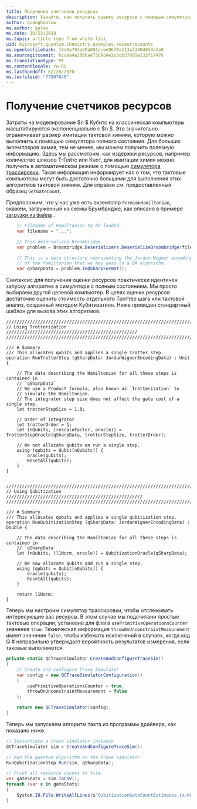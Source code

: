 ```yaml
---
title: Получение счетчиков ресурсов
description: Узнайте, как получить оценку ресурсов с помощью симулятора трассировки тактов.
author: guanghaolow
ms.author: gulow
ms.date: 10/23/2018
ms.topic: article-type-from-white-list
uid: microsoft.quantum.chemistry.examples.resourcecounts
ms.openlocfilehash: 14d0a703a20a801dcee9678a113a33404859a1a9
ms.sourcegitcommit: 6ccea4a2006a47569c4e2c2cb37001e132f17476
ms.translationtype: MT
ms.contentlocale: ru-RU
ms.lasthandoff: 02/28/2020
ms.locfileid: "77907840"
---
```

# <a name="obtaining-resource-counts"></a>Получение счетчиков ресурсов

Затраты на моделирование $n $ Кубитс на классическая компьютеры масштабируются экспоненциально с $n $. Это значительно ограничивает размер имитации тактовой химияи, которую можно выполнить с помощью симулятора полного состояния. Для больших экземпляров химия, тем не менее, мы можем получить полезную информацию. Здесь мы рассмотрим, как издержки ресурсов, например количество шлюзов T-Гейтс или Кнот, для имитации химия можно получить в автоматическом режиме с помощью [симулятора трассировки](xref:microsoft.quantum.machines.qc-trace-simulator.intro). Такая информация информирует нас о том, что тактовые компьютеры могут быть достаточно большими для выполнения этих алгоритмов тактовой химияи. Для справки см. предоставленный образец `GetGateCount`.

Предположим, что у нас уже есть экземпляр `FermionHamiltonian`, скажем, загруженный из схемы Брумбридже, как описано в примере [загрузки из файла](xref:microsoft.quantum.chemistry.examples.loadhamiltonian) . 

```csharp
    // Filename of Hamiltonian to be loaded.
    var filename = "...";

    // This deserializes Broombridge.
    var problem = Broombridge.Deserializers.DeserializeBroombridge(filename).ProblemDescriptions.First();

    // This is a data structure representing the Jordan-Wigner encoding 
    // of the Hamiltonian that we may pass to a Q# algorithm.
    var qSharpData = problem.ToQSharpFormat();
```

Синтаксис для получения оценки ресурсов практически идентичен запуску алгоритма в симуляторе с полным состоянием. Мы просто выбираем другой целевой компьютер. В целях оценки ресурсов достаточно оценить стоимость отдельного Троттер шага или тактовой анализ, созданный методом Кубитизатион. Ниже приведен стандартный шаблон для вызова этих алгоритмов.

```qsharp
//////////////////////////////////////////////////////////////////////////
// Using Trotterization //////////////////////////////////////////////////
//////////////////////////////////////////////////////////////////////////

/// # Summary
/// This allocates qubits and applies a single Trotter step.
operation RunTrotterStep (qSharpData: JordanWignerEncodingData) : Unit {
    
    // The data describing the Hamiltonian for all these steps is contained in
    // `qSharpData`
    // We use a Product formula, also known as `Trotterization` to
    // simulate the Hamiltonian.
    // The integrator step size does not affect the gate cost of a single step.
    let trotterStepSize = 1.0;
    
    // Order of integrator
    let trotterOrder = 1;
    let (nQubits, (rescaleFactor, oracle)) = TrotterStepOracle(qSharpData, trotterStepSize, trotterOrder);
    
    // We not allocate qubits an run a single step.
    using (qubits = Qubit[nQubits]) {
        oracle(qubits);
        ResetAll(qubits);
    }
}


//////////////////////////////////////////////////////////////////////////
// Using Qubitization ////////////////////////////////////////////////////
//////////////////////////////////////////////////////////////////////////

/// # Summary
/// This allocates qubits and applies a single qubitization step.
operation RunQubitizationStep (qSharpData: JordanWignerEncodingData) : Double {
    
    // The data describing the Hamiltonian for all these steps is contained in
    // `qSharpData`
    let (nQubits, (l1Norm, oracle)) = QubitizationOracle(qSharpData);
    
    // We now allocate qubits and run a single step.
    using (qubits = Qubit[nQubits]) {
        oracle(qubits);
        ResetAll(qubits);
    }
    
    return l1Norm;
}
```

Теперь мы настроим симулятор трассировки, чтобы отслеживать интересующие вас ресурсы. В этом случае мы подсчитани простые тактовые операции, установив для флага `usePrimitiveOperationsCounter` значение `true`. Техническая информация `throwOnUnconstraintMeasurement` имеет значение `false`, чтобы избежать исключений в случаях, когда код Q # неправильно утверждает вероятность результатов измерения, если таковые выполняются.

```csharp
private static QCTraceSimulator CreateAndConfigureTraceSim()
{
    // Create and configure Trace Simulator
    var config = new QCTraceSimulatorConfiguration()
    {
        usePrimitiveOperationsCounter = true,
        throwOnUnconstraintMeasurement = false
    };

    return new QCTraceSimulator(config);
}
```

Теперь мы запускаем алгоритм такта из программы драйвера, как показано ниже.

```csharp
// Instantiate a trace simulator instance
QCTraceSimulator sim = CreateAndConfigureTraceSim();

// Run the quantum algorithm on the trace simulator.
RunQubitizationStep.Run(sim, qSharpData);

// Print all resource counts to file.
var gateStats = sim.ToCSV();
foreach (var x in gateStats)
{
    System.IO.File.WriteAllLines($"QubitizationGateCountEstimates.{x.Key}.csv", new string[] { x.Value });
}
```